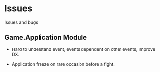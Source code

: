 # Issues

Issues and bugs

## Game.Application Module

- Hard to understand event, events dependent on other events, improve DX.

- Application freeze on rare occasion before a fight.